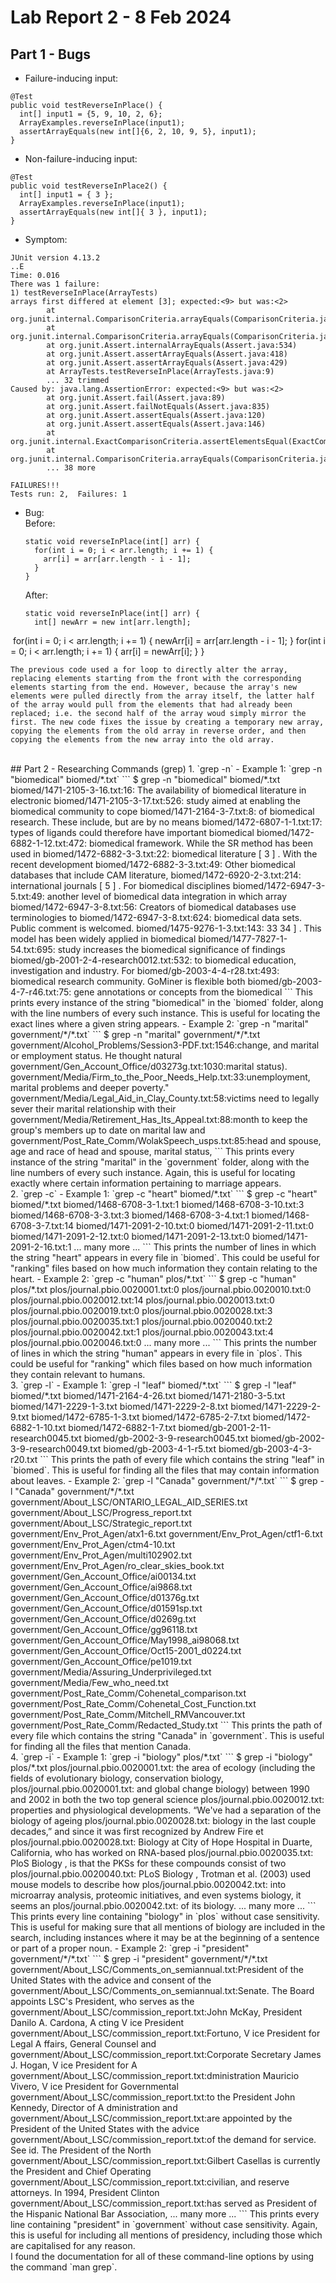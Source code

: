# Lab Report 2 - 8 Feb 2024
## Part 1 - Bugs
- Failure-inducing input:
```
@Test 
public void testReverseInPlace() {
  int[] input1 = {5, 9, 10, 2, 6};
  ArrayExamples.reverseInPlace(input1);
  assertArrayEquals(new int[]{6, 2, 10, 9, 5}, input1);
}
```
- Non-failure-inducing input:
```
@Test 
public void testReverseInPlace2() {
  int[] input1 = { 3 };
  ArrayExamples.reverseInPlace(input1);
  assertArrayEquals(new int[]{ 3 }, input1);
}
```
- Symptom:
```
JUnit version 4.13.2
..E
Time: 0.016
There was 1 failure:
1) testReverseInPlace(ArrayTests)
arrays first differed at element [3]; expected:<9> but was:<2>
        at org.junit.internal.ComparisonCriteria.arrayEquals(ComparisonCriteria.java:78)
        at org.junit.internal.ComparisonCriteria.arrayEquals(ComparisonCriteria.java:28)
        at org.junit.Assert.internalArrayEquals(Assert.java:534)
        at org.junit.Assert.assertArrayEquals(Assert.java:418)
        at org.junit.Assert.assertArrayEquals(Assert.java:429)
        at ArrayTests.testReverseInPlace(ArrayTests.java:9)
        ... 32 trimmed
Caused by: java.lang.AssertionError: expected:<9> but was:<2>
        at org.junit.Assert.fail(Assert.java:89)
        at org.junit.Assert.failNotEquals(Assert.java:835)
        at org.junit.Assert.assertEquals(Assert.java:120)
        at org.junit.Assert.assertEquals(Assert.java:146)
        at org.junit.internal.ExactComparisonCriteria.assertElementsEqual(ExactComparisonCriteria.java:8)
        at org.junit.internal.ComparisonCriteria.arrayEquals(ComparisonCriteria.java:76)
        ... 38 more
‎ 
FAILURES!!!
Tests run: 2,  Failures: 1
```
- Bug:
  <br />
  Before:
  ```
  static void reverseInPlace(int[] arr) {
    for(int i = 0; i < arr.length; i += 1) {
      arr[i] = arr[arr.length - i - 1];
    }
  }
  ```
  After:
  ```
  static void reverseInPlace(int[] arr) {
    int[] newArr = new int[arr.length];
‎ 
    for(int i = 0; i < arr.length; i += 1) {
      newArr[i] = arr[arr.length - i - 1];
    }
    for(int i = 0; i < arr.length; i += 1) {
      arr[i] = newArr[i];
    }
  }
  ```
The previous code used a for loop to directly alter the array, replacing elements starting from the front with the corresponding elements starting from the end. However, because the array's new elements were pulled directly from the array itself, the latter half of the array would pull from the elements that had already been replaced; i.e. the second half of the array woud simply mirror the first. The new code fixes the issue by creating a temporary new array, copying the elements from the old array in reverse order, and then copying the elements from the new array into the old array.
```
<br />
## Part 2 - Researching Commands (grep)
1. `grep -n`
  - Example 1: `grep -n "biomedical" biomed/*.txt`
    ```
    $ grep -n "biomedical" biomed/*.txt
    biomed/1471-2105-3-16.txt:16:        The availability of biomedical literature in electronic
    biomed/1471-2105-3-17.txt:526:        study aimed at enabling the biomedical community to cope
    biomed/1471-2164-3-7.txt:8:        of biomedical research. These include, but are by no means
    biomed/1472-6807-1-1.txt:17:        types of ligands could therefore have important biomedical
    biomed/1472-6882-1-12.txt:472:        biomedical framework. While the SR method has been used in
    biomed/1472-6882-3-3.txt:22:        biomedical literature [ 3 ] . With the recent development
    biomed/1472-6882-3-3.txt:49:        Other biomedical databases that include CAM literature,
    biomed/1472-6920-2-3.txt:214:        international journals [ 5 ] . For biomedical disciplines
    biomed/1472-6947-3-5.txt:49:        another level of biomedical data integration in which array
    biomed/1472-6947-3-8.txt:56:          Creators of biomedical databases use terminologies to
    biomed/1472-6947-3-8.txt:624:        biomedical data sets. Public comment is welcomed.
    biomed/1475-9276-1-3.txt:143:        33 34 ] . This model has been widely applied in biomedical
    biomed/1477-7827-1-54.txt:695:        study increases the biomedical significance of findings
    biomed/gb-2001-2-4-research0012.txt:532:        to biomedical education, investigation and industry. For
    biomed/gb-2003-4-4-r28.txt:493:        biomedical research community. GoMiner is flexible both
    biomed/gb-2003-4-7-r46.txt:75:        gene annotations or concepts from the biomedical
    ```
    This prints every instance of the string "biomedical" in the `biomed` folder, along with the line numbers of every such instance. This is useful for locating the exact lines where a given string appears.
  - Example 2: `grep -n "marital" government/*/*.txt`
    ```
    $ grep -n "marital" government/*/*.txt
    government/Alcohol_Problems/Session3-PDF.txt:1546:change, and marital or employment status. He thought natural
    government/Gen_Account_Office/d03273g.txt:1030:marital status).
    government/Media/Firm_to_the_Poor_Needs_Help.txt:33:unemployment, marital problems and deeper poverty."
    government/Media/Legal_Aid_in_Clay_County.txt:58:victims need to legally sever their marital relationship with their
    government/Media/Retirement_Has_Its_Appeal.txt:88:month to keep the group's members up to date on marital law and
    government/Post_Rate_Comm/WolakSpeech_usps.txt:85:head and spouse, age and race of head and spouse, marital status,
    ```
    This prints every instance of the string "marital" in the `government` folder, along with the line numbers of every such instance. Again, this is useful for locating exactly where certain information pertaining to marriage appears.
<br />
2. `grep -c`
  - Example 1: `grep -c "heart" biomed/*.txt`
    ```
    $ grep -c "heart" biomed/*.txt
    biomed/1468-6708-3-1.txt:1
    biomed/1468-6708-3-10.txt:3
    biomed/1468-6708-3-3.txt:3
    biomed/1468-6708-3-4.txt:1
    biomed/1468-6708-3-7.txt:14
    biomed/1471-2091-2-10.txt:0
    biomed/1471-2091-2-11.txt:0
    biomed/1471-2091-2-12.txt:0
    biomed/1471-2091-2-13.txt:0
    biomed/1471-2091-2-16.txt:1
    ... many more ...
    ```
    This prints the number of lines in which the string "heart" appears in every file in `biomed`. This could be useful for "ranking" files based on how much information they contain relating to the heart.
  - Example 2: `grep -c "human" plos/*.txt`
    ```
    $ grep -c "human" plos/*.txt
    plos/journal.pbio.0020001.txt:0
    plos/journal.pbio.0020010.txt:0
    plos/journal.pbio.0020012.txt:14
    plos/journal.pbio.0020013.txt:0
    plos/journal.pbio.0020019.txt:0
    plos/journal.pbio.0020028.txt:3
    plos/journal.pbio.0020035.txt:1
    plos/journal.pbio.0020040.txt:2
    plos/journal.pbio.0020042.txt:1
    plos/journal.pbio.0020043.txt:4
    plos/journal.pbio.0020046.txt:0
    ... many more ...
    ```
    This prints the number of lines in which the string "human" appears in every file in `plos`. This could be useful for "ranking" which files based on how much information they contain relevant to humans.
<br />
3. `grep -l`
  - Example 1: `grep -l "leaf" biomed/*.txt`
    ```
    $ grep -l "leaf" biomed/*.txt
    biomed/1471-2164-4-26.txt
    biomed/1471-2180-3-5.txt
    biomed/1471-2229-1-3.txt
    biomed/1471-2229-2-8.txt
    biomed/1471-2229-2-9.txt
    biomed/1472-6785-1-3.txt
    biomed/1472-6785-2-7.txt
    biomed/1472-6882-1-10.txt
    biomed/1472-6882-1-7.txt
    biomed/gb-2001-2-11-research0045.txt
    biomed/gb-2002-3-9-research0045.txt
    biomed/gb-2002-3-9-research0049.txt
    biomed/gb-2003-4-1-r5.txt
    biomed/gb-2003-4-3-r20.txt
    ```
    This prints the path of every file which contains the string "leaf" in `biomed`. This is useful for finding all the files that may contain information about leaves.
  - Example 2: `grep -l "Canada" government/*/*.txt`
    ```
    $ grep -l "Canada" government/*/*.txt
    government/About_LSC/ONTARIO_LEGAL_AID_SERIES.txt
    government/About_LSC/Progress_report.txt
    government/About_LSC/Strategic_report.txt
    government/Env_Prot_Agen/atx1-6.txt
    government/Env_Prot_Agen/ctf1-6.txt
    government/Env_Prot_Agen/ctm4-10.txt
    government/Env_Prot_Agen/multi102902.txt
    government/Env_Prot_Agen/ro_clear_skies_book.txt
    government/Gen_Account_Office/ai00134.txt
    government/Gen_Account_Office/ai9868.txt
    government/Gen_Account_Office/d01376g.txt
    government/Gen_Account_Office/d01591sp.txt
    government/Gen_Account_Office/d0269g.txt
    government/Gen_Account_Office/gg96118.txt
    government/Gen_Account_Office/May1998_ai98068.txt
    government/Gen_Account_Office/Oct15-2001_d0224.txt
    government/Gen_Account_Office/pe1019.txt
    government/Media/Assuring_Underprivileged.txt
    government/Media/Few_who_need.txt
    government/Post_Rate_Comm/Cohenetal_comparison.txt
    government/Post_Rate_Comm/Cohenetal_Cost_Function.txt
    government/Post_Rate_Comm/Mitchell_RMVancouver.txt
    government/Post_Rate_Comm/Redacted_Study.txt
    ```
    This prints the path of every file which contains the string "Canada" in `government`. This is useful for finding all the files that mention Canada.
<br />
4. `grep -i`
  - Example 1: `grep -i "biology" plos/*.txt`
    ```
    $ grep -i "biology" plos/*.txt
    plos/journal.pbio.0020001.txt:        the area of ecology (including the fields of evolutionary biology, conservation biology,
    plos/journal.pbio.0020001.txt:        and global change biology) between 1990 and 2002 in both the two top general science
    plos/journal.pbio.0020012.txt:        properties and physiological developments. “We've had a separation of the biology of ageing
    plos/journal.pbio.0020028.txt:        biology in the last couple decades,” and since it was first recognized by Andrew Fire et
    plos/journal.pbio.0020028.txt:        Biology at City of Hope Hospital in Duarte, California, who has worked on RNA-based
    plos/journal.pbio.0020035.txt:        PloS Biology , is that the PKSs for these compounds consist of two
    plos/journal.pbio.0020040.txt:        PLoS Biology , Trotman et al. (2003) used mouse models to describe how
    plos/journal.pbio.0020042.txt:        into microarray analysis, proteomic initiatives, and even systems biology, it seems an
    plos/journal.pbio.0020042.txt:        of its biology.
    ... many more ...
    ```
    This prints every line containing "biology" in `plos` without case sensitivity. This is useful for making sure that all mentions of biology are included in the search, including instances where it may be at the beginning of a sentence or part of a proper noun.
  - Example 2: `grep -i "president" government/*/*.txt`
    ```
    $ grep -i "president" government/*/*.txt
    government/About_LSC/Comments_on_semiannual.txt:President of the United States with the advice and consent of the
    government/About_LSC/Comments_on_semiannual.txt:Senate. The Board appoints LSC's President, who serves as the
    government/About_LSC/commission_report.txt:John McKay, President Danilo A. Cardona, A cting V ice President
    government/About_LSC/commission_report.txt:Fortuno, V ice President for Legal A ffairs, General Counsel and
    government/About_LSC/commission_report.txt:Corporate Secretary James J. Hogan, V ice President for A
    government/About_LSC/commission_report.txt:dministration Mauricio Vivero, V ice President for Governmental
    government/About_LSC/commission_report.txt:to the President John Kennedy, Director of A dministration and
    government/About_LSC/commission_report.txt:are appointed by the President of the United States with the advice
    government/About_LSC/commission_report.txt:of the demand for service. See id. The President of the North
    government/About_LSC/commission_report.txt:Gilbert Casellas is currently the President and Chief Operating
    government/About_LSC/commission_report.txt:civilian, and reserve attorneys. In 1994, President Clinton
    government/About_LSC/commission_report.txt:has served as President of the Hispanic National Bar Association,
    ... many more ...
    ```
    This prints every line containing "president" in `government` without case sensitivity. Again, this is useful for including all mentions of presidency, including those which are capitalised for any reason.
<br />
I found the documentation for all of these command-line options by using the command `man grep`.

